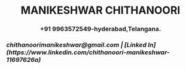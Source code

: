 <h1><center><strong>MANIKESHWAR CHITHANOORI</strong></center></h1>
<h3><center>+91 9963572549-hyderabad,Telangana.</center></h3>
<h3><em>chithanoorimanikeshwar@gmail.com | [Linked In](https://www.linkedin.com/chithanoori-manikeshwar-11697626a)</em></h3>
